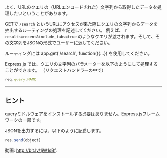 よく、URLのクエリの（URLエンコードされた）文字列から取得したデータを処理したいということがあります。

GETで `/search` というURLにアクセスが来た際にクエリの文字列からデータを抽出するルーティングの処理を記述してください。
例えば、 `?results=recent&include_tabs=true` のようなクエリが渡されます。そして、その文字列をJSONの形式でユーザーに返してください。

ルーティングには app.get('/search', function(){...}) を使用してください。

Express.js では、クエリの文字列のパラメーターを以下のようにして処理することができます。
（リクエストハンドラーの中で）

```js
req.query.NAME
```

-----------------------------

## ヒント

queryミドルウェアをインストールする必要はありません。Express.jsフレームワークの一部です。

JSONを出力するには、以下のように記述します。

```js
res.send(object)
```

動画: http://bit.ly/1jW1sBf.
